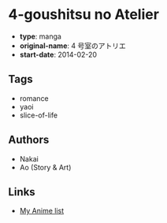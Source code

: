 # 4-goushitsu no Atelier

-   **type**: manga
-   **original-name**: 4 号室のアトリエ
-   **start-date**: 2014-02-20

## Tags

-   romance
-   yaoi
-   slice-of-life

## Authors

-   Nakai
-   Ao (Story & Art)

## Links

-   [My Anime list](https://myanimelist.net/manga/78377/4-goushitsu_no_Atelier)
